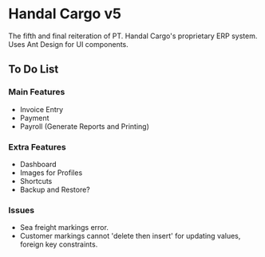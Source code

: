 # Handal Cargo v5

The fifth and final reiteration of PT. Handal Cargo's proprietary ERP system.  
Uses Ant Design for UI components.

## To Do List

### Main Features

- Invoice Entry
- Payment
- Payroll (Generate Reports and Printing)

### Extra Features

- Dashboard
- Images for Profiles
- Shortcuts
- Backup and Restore?

### Issues

- Sea freight markings error.
- Customer markings cannot 'delete then insert' for updating values, foreign key constraints.
